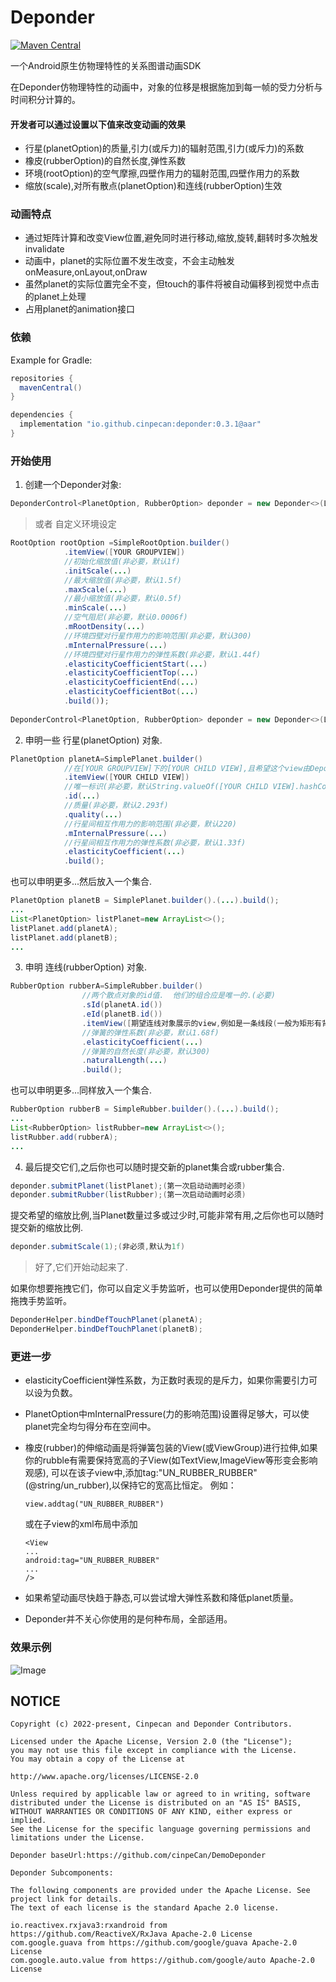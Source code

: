 # Deponder

[![Maven Central](https://img.shields.io/maven-central/v/io.github.cinpecan/deponder.svg?label=Maven%20Central)](https://search.maven.org/search?q=g:%22io.github.cinpecan%22%20AND%20a:%22deponder%22)

一个Android原生仿物理特性的关系图谱动画SDK 

在Deponder仿物理特性的动画中，对象的位移是根据施加到每一帧的受力分析与时间积分计算的。

#### 开发者可以通过设置以下值来改变动画的效果

- 行星(planetOption)的质量,引力(或斥力)的辐射范围,引力(或斥力)的系数
- 橡皮(rubberOption)的自然长度,弹性系数
- 环境(rootOption)的空气摩擦,四壁作用力的辐射范围,四壁作用力的系数
- 缩放(scale),对所有散点(planetOption)和连线(rubberOption)生效


### 动画特点

- 通过矩阵计算和改变View位置,避免同时进行移动,缩放,旋转,翻转时多次触发invalidate
- 动画中，planet的实际位置不发生改变，不会主动触发onMeasure,onLayout,onDraw
- 虽然planet的实际位置完全不变，但touch的事件将被自动偏移到视觉中点击的planet上处理
- 占用planet的animation接口


### 依赖

Example for Gradle:

```groovy
repositories {
  mavenCentral()
}
```
```groovy
dependencies {
  implementation "io.github.cinpecan:deponder:0.3.1@aar"
}
```



### 开始使用


1. 创建一个Deponder对象:
```java
DeponderControl<PlanetOption, RubberOption> deponder = new Deponder<>(LifecycleOwner, [YOUR GROUPVIEW]);
```

>或者 自定义环境设定

```java
RootOption rootOption =SimpleRootOption.builder()
            .itemView([YOUR GROUPVIEW])
            //初始化缩放值(非必要，默认1f)
            .initScale(...)
            //最大缩放值(非必要，默认1.5f)
            .maxScale(...)
            //最小缩放值(非必要，默认0.5f)
            .minScale(...)
            //空气阻尼(非必要，默认0.0006f)
            .mRootDensity(...)
            //环境四壁对行星作用力的影响范围(非必要，默认300)
            .mInternalPressure(...)
            //环境四壁对行星作用力的弹性系数(非必要，默认1.44f)
            .elasticityCoefficientStart(...)
            .elasticityCoefficientTop(...)
            .elasticityCoefficientEnd(...)
            .elasticityCoefficientBot(...)
            .build());
            
DeponderControl<PlanetOption, RubberOption> deponder = new Deponder<>(LifecycleOwner, rootOption);
```

2. 申明一些 行星(planetOption) 对象.
```java
PlanetOption planetA=SimplePlanet.builder()
            //在[YOUR GROUPVIEW]下的[YOUR CHILD VIEW],且希望这个view由Deponder控制.(必要)
            .itemView([YOUR CHILD VIEW])
            //唯一标识(非必要，默认String.valueOf([YOUR CHILD VIEW].hashCode())
            .id(...)
            //质量(非必要，默认2.293f)
            .quality(...)
            //行星间相互作用力的影响范围(非必要，默认220)
            .mInternalPressure(...)
            //行星间相互作用力的弹性系数(非必要，默认1.33f)
            .elasticityCoefficient(...)
            .build();
```
也可以申明更多...然后放入一个集合.
```java
PlanetOption planetB = SimplePlanet.builder().(...).build();
...
List<PlanetOption> listPlanet=new ArrayList<>();
listPlanet.add(planetA);
listPlanet.add(planetB);
...
```

3. 申明 连线(rubberOption) 对象.
```java
RubberOption rubberA=SimpleRubber.builder()
                //两个散点对象的id值.  他们的组合应是唯一的.(必要)
                .sId(planetA.id())
                .eId(planetB.id())
                .itemView([期望连线对象展示的view,例如是一条线段(一般为矩形有背景颜色且宽高大于0的View)])
                //弹簧的弹性系数(非必要，默认1.68f)
                .elasticityCoefficient(...)
                //弹簧的自然长度(非必要，默认300)
                .naturalLength(...)
                .build();
```
也可以申明更多...同样放入一个集合.
```java
RubberOption rubberB = SimpleRubber.builder().(...).build();
...
List<RubberOption> listRubber=new ArrayList<>();
listRubber.add(rubberA);
...
```
4. 最后提交它们,之后你也可以随时提交新的planet集合或rubber集合.
```java
deponder.submitPlanet(listPlanet);(第一次启动动画时必须)
deponder.submitRubber(listRubber);(第一次启动动画时必须)
```
提交希望的缩放比例,当Planet数量过多或过少时,可能非常有用,之后你也可以随时提交新的缩放比例.
```java
deponder.submitScale(1);(非必须,默认为1f)
```
>好了,它们开始动起来了.

如果你想要拖拽它们，你可以自定义手势监听，也可以使用Deponder提供的简单拖拽手势监听。
```java
DeponderHelper.bindDefTouchPlanet(planetA);
DeponderHelper.bindDefTouchPlanet(planetB);
```

### 更进一步

- elasticityCoefficient弹性系数，为正数时表现的是斥力，如果你需要引力可以设为负数。

- PlanetOption中mInternalPressure(力的影响范围)设置得足够大，可以使planet完全均匀得分布在空间中。

- 橡皮(rubber)的伸缩动画是将弹簧包装的View(或ViewGroup)进行拉伸,如果你的rubble有需要保持宽高的子View(如TextView,ImageView等形变会影响观感), 
  可以在该子view中,添加tag:"UN_RUBBER_RUBBER"(@string/un_rubber),以保持它的宽高比恒定。
  例如：
  ```
  view.addtag("UN_RUBBER_RUBBER")
  ```
  或在子view的xml布局中添加
  ```
  <View
  ...
  android:tag="UN_RUBBER_RUBBER"
  ...
  />
  
  ```
  
- 如果希望动画尽快趋于静态,可以尝试增大弹性系数和降低planet质量。
  
- Deponder并不关心你使用的是何种布局，全部适用。


### 效果示例

![Image](https://s4.ax1x.com/2022/02/25/bAEZwj.gif)

## NOTICE

    Copyright (c) 2022-present, Cinpecan and Deponder Contributors.

    Licensed under the Apache License, Version 2.0 (the "License");
    you may not use this file except in compliance with the License.
    You may obtain a copy of the License at

    http://www.apache.org/licenses/LICENSE-2.0

    Unless required by applicable law or agreed to in writing, software
    distributed under the License is distributed on an "AS IS" BASIS,
    WITHOUT WARRANTIES OR CONDITIONS OF ANY KIND, either express or implied.
    See the License for the specific language governing permissions and
    limitations under the License.
    
    Deponder baseUrl:https://github.com/cinpeCan/DemoDeponder
    
    Deponder Subcomponents:
    
    The following components are provided under the Apache License. See project link for details.
    The text of each license is the standard Apache 2.0 license.
    
    io.reactivex.rxjava3:rxandroid from https://github.com/ReactiveX/RxJava Apache-2.0 License
    com.google.guava from https://github.com/google/guava Apache-2.0 License
    com.google.auto.value from https://github.com/google/auto Apache-2.0 License

